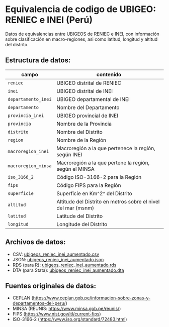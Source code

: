# Equivalencia de codigo de UBIGEO: RENIEC e INEI (Perú)

Datos de equivalencias entre UBIGEOS de RENIEC e INEI, con información sobre clasificación en macro-regiones, asi como latitud, longitud y altitud del distrito.

## Estructura de datos:

| campo | contenido |
|-------|-----------|
| `reniec` | UBIGEO distrital de RENIEC |
| `inei` | UBIGEO distrital de INEI |
| `departamento_inei` | UBIGEO departamental de INEI |
| `departamento` | Nombre del Departamento |
| `provincia_inei` | UBIGEO provincial de INEI |
| `provincia` | Nombre de la Provincia |
| `distrito` | Nombre del Distrito |
| `region` | Nombre de la Región |
| `macroregion_inei` | Macroregión a la que pertenece la región, según INEI | 
| `macroregion_minsa` | Macroregión a la que pertene la región, según el MINSA |
| `iso_3166_2` | Código ISO-3166-2 para la Región |
| `fips` | Código FIPS para la Región |
| `superficie` | Superficie en Km^2^ del Distrito |
| `altitud` | Altitude del Distrito en metros sobre el nivel del mar (msnm) |
| `latitud` | Latitude del Distrito |
| `longitud` | Longitude del Distrito |

## Archivos de datos:

- CSV: [ubigeos_reniec_inei_aumentado.csv](ubigeos_reniec_inei_aumentado.csv)
- JSON: [ubigeos_reniec_inei_aumentado.json](ubigeos_reniec_inei_aumentado.json)
- RDS (para R): [ubigeos_reniec_inei_aumentado.rds](ubigeos_reniec_inei_aumentado.rds)
- DTA (para Stata): [ubigeos_reniec_inei_aumentado.dta](ubigeos_reniec_inei_aumentado.dta)


## Fuentes originales de datos:

- CEPLAN (https://www.ceplan.gob.pe/informacion-sobre-zonas-y-departamentos-del-peru/)
- MINSA (REUNIS: https://www.minsa.gob.pe/reunis/)
- FIPS (https://www.nist.gov/itl/current-fips)
- ISO-3166-2 (https://www.iso.org/standard/72483.html)

